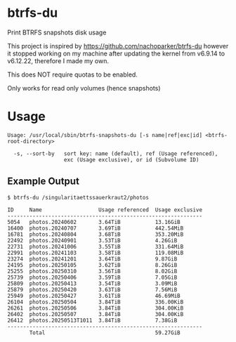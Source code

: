 # btrfs-du
Print BTRFS snapshots disk usage

This project is inspired by https://github.com/nachoparker/btrfs-du however it stopped working on my machine after updating the kernel from v6.9.14 to v6.12.22, therefore I made my own.

This does NOT require quotas to be enabled.

Only works for read only volumes (hence snapshots)

# Usage

```
Usage: /usr/local/sbin/btrfs-snapshots-du [-s name|ref|exc|id] <btrfs-root-directory>

  -s, --sort-by   sort key: name (default), ref (Usage referenced),
                  exc (Usage exclusive), or id (Subvolume ID)
```

## Example Output

```
$ btrfs-du /singularitaettssauerkraut2/photos

ID     Name                  Usage referenced  Usage exclusive
--------------------------------------------------------------
5054   photos.20240602       3.64TiB           13.16GiB
16400  photos.20240707       3.69TiB           442.54MiB
16781  photos.20240804       3.68TiB           353.20MiB
22492  photos.20240901       3.53TiB           4.26GiB
22731  photos.20241006       3.55TiB           331.64MiB
22991  photos.20241103       3.58TiB           119.08MiB
23274  photos.20241201       3.64TiB           9.87GiB
24195  photos.20250105       3.62TiB           8.26GiB
25255  photos.20250310       3.56TiB           8.02GiB
25739  photos.20250406       3.59TiB           7.05GiB
25809  photos.20250413       3.54TiB           3.09MiB
25879  photos.20250420       3.63TiB           7.56MiB
25949  photos.20250427       3.61TiB           46.69MiB
26104  photos.20250504       3.84TiB           336.00KiB
26261  photos.20250506       3.84TiB           304.00KiB
26402  photos.20250507       3.84TiB           304.00KiB
26412  photos.20250513T1011  3.84TiB           7.38GiB
--------------------------------------------------------------
       Total                                   59.27GiB
```

